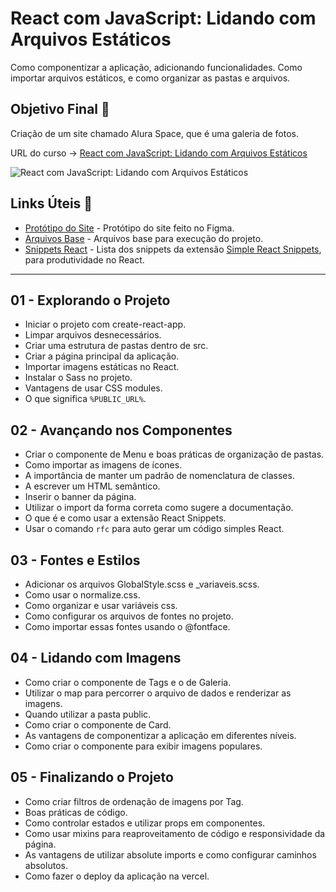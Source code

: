 # React com JavaScript: Lidando com Arquivos Estáticos

Como componentizar a aplicação, adicionando funcionalidades. Como importar arquivos estáticos, e como organizar as pastas e arquivos.

## Objetivo Final &#x1F3AF;

Criação de um site chamado Alura Space, que é uma galeria de fotos.

URL do curso -> [React com JavaScript: Lidando com Arquivos Estáticos](https://cursos.alura.com.br/course/react-javascript-arquivos-estaticos)

![React com JavaScript: Lidando com Arquivos Estáticos](https://www.alura.com.br/assets/api/share/curso-react-javascript-arquivos-estaticos.png)

## Links Úteis &#x1F517;
* [Protótipo do Site](https://www.figma.com/file/Y1W8HJHKqlUdDFeWi8e4cz/Alura-Space-%7C-React%3A-arquivos-est%C3%A1ticos?node-id=89%3A4) - Protótipo do site feito no Figma.
* [Arquivos Base](https://github.com/alura-cursos/teste-tecnico-alura-space/archive/refs/heads/main.zip) - Arquivos base para execução do projeto.
* [Snippets React](https://github.com/burkeholland/simple-react-snippets) - Lista dos snippets da extensão [Simple React Snippets](https://marketplace.visualstudio.com/items?itemName=burkeholland.simple-react-snippets), para produtividade no React.

***

## 01 - Explorando o Projeto
* Iniciar o projeto com create-react-app.
* Limpar arquivos desnecessários.
* Criar uma estrutura de pastas dentro de src.
* Criar a página principal da aplicação.
* Importar imagens estáticas no React.
* Instalar o Sass no projeto.
* Vantagens de usar CSS modules.
* O que significa `%PUBLIC_URL%`.

## 02 - Avançando nos Componentes
* Criar o componente de Menu e boas práticas de organização de pastas.
* Como importar as imagens de ícones.
* A importância de manter um padrão de nomenclatura de classes.
* A escrever um HTML semântico.
* Inserir o banner da página.
* Utilizar o import da forma correta como sugere a documentação.
* O que é e como usar a extensão React Snippets.
* Usar o comando `rfc` para auto gerar um código simples React.

## 03 - Fontes e Estilos
* Adicionar os arquivos GlobalStyle.scss e _variaveis.scss.
* Como usar o normalize.css.
* Como organizar e usar variáveis css.
* Como configurar os arquivos de fontes no projeto.
* Como importar essas fontes usando o @fontface.

## 04 - Lidando com Imagens
* Como criar o componente de Tags e o de Galeria.
* Utilizar o map para percorrer o arquivo de dados e renderizar as imagens.
* Quando utilizar a pasta public.
* Como criar o componente de Card.
* As vantagens de componentizar a aplicação em diferentes níveis.
* Como criar o componente para exibir imagens populares.

## 05 - Finalizando o Projeto
* Como criar filtros de ordenação de imagens por Tag.
* Boas práticas de código.
* Como controlar estados e utilizar props em componentes.
* Como usar mixins para reaproveitamento de código e responsividade da página.
* As vantagens de utilizar absolute imports e como configurar caminhos absolutos.
* Como fazer o deploy da aplicação na vercel.